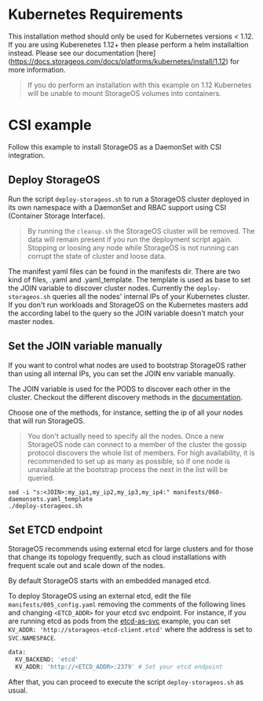 # Kubernetes Requirements

This installation method should only be used for Kubernetes versions < 1.12.
If you are using Kuberenetes 1.12+ then please perform a helm
installaltion instead. Please see our documentation [here]
(https://docs.storageos.com/docs/platforms/kubernetes/install/1.12) for more
information.

> If you do perform an installation with this example on 1.12 Kubernetes will be
> unable to mount StorageOS volumes into containers. 

# CSI example

Follow this example to install StorageOS as a DaemonSet with CSI integration. 


## Deploy StorageOS

Run the script `deploy-storageos.sh` to run a StorageOS cluster deployed in its own namespace with a DaemonSet and RBAC support using CSI (Container Storage Interface).

> By running the `cleanup.sh` the StorageOS cluster will be removed. The data will remain present if you run the deployment script again. Stopping or loosing any node
while StorageOS is not running can corrupt the state of cluster and loose data. 

The manifest yaml files can be found in the manifests dir. There are two kind of files, .yaml and .yaml_template. The template is used as base to set the JOIN variable to discover cluster nodes. Currently the `deploy-storageos.sh` queries all the nodes' internal IPs of your Kubernetes cluster. If you don't run workloads and StorageOS on the Kubernetes masters add the according label to the query so the JOIN variable doesn't match your master nodes.

## Set the JOIN variable manually

If you want to control what nodes are used to bootstrap StorageOS rather than using all internal
IPs, you can set the JOIN env variable manually. 

The JOIN variable is used for the PODS to discover each other in the cluster. Checkout the different discovery methods in the [documentation](https://docs.storageos.com/docs/install/prerequisites/clusterdiscovery).

Choose one of the methods, for instance, setting the ip of all your nodes that will run StorageOS. 

> You don't actually need to specify all the nodes. Once a new StorageOS node can connect to a member of the cluster the gossip protocol discovers the whole list of members. For high availability, it is recommended to 
> set up as many as possible, so if one node is unavailable at the bootstrap process the next in the list will be queried.

```
sed -i "s:<JOIN>:my_ip1,my_ip2,my_ip3,my_ip4:" manifests/060-daemonsets.yaml_template
./deploy-storageos.sh
```
## Set ETCD endpoint

StorageOS recommends using external etcd for large clusters and for those that change its topology
frequently, such as cloud installations with frequent scale out and scale down of the nodes.

By default StorageOS starts with an embedded managed etcd.

To deploy StorageOS using an external etcd, edit the file `manifests/005_config.yaml` removing the
comments of the following lines and changing `<ETCD_ADDR>` for your etcd svc endpoint. For instance,
if you are  running etcd as pods from the
[etcd-as-svc](https://github.com/storageos/deploy/tree/master/k8s/deploy-storageos/etcd-as-svc)
example, you can set `KV_ADDR: 'http://storageos-etcd-client.etcd'` where the address is set to
`SVC.NAMESPACE`.

```bash
data:
  KV_BACKEND: 'etcd'
  KV_ADDR: 'http://<ETCD_ADDR>:2379' # Set your etcd endpoint
```

After that, you can proceed to execute the script `deploy-storageos.sh` as usual.
